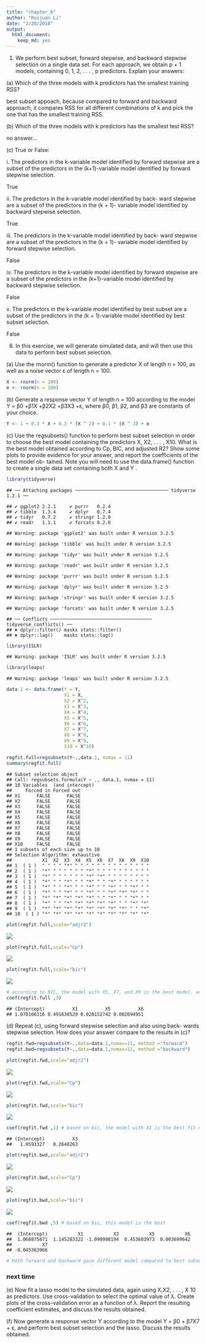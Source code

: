 ```yaml
---
title: "chapter_6"
author: "Ruijuan Li"
date: "2/20/2018"
output: 
  html_document: 
    keep_md: yes 
---
```


1. We perform best subset, forward stepwise, and backward stepwise selection on a single data set. For each approach, we obtain p + 1 models, containing 0, 1, 2, . . . , p predictors. Explain your answers:

(a) Which of the three models with k predictors has the smallest training RSS?

best subset appoach, because compared to forward and backward approach, it compares RSS for all different combinations of k and pick the one that has the smallest training RSS. 

(b) Which of the three models with k predictors has the smallest test RSS?

no answer... 
 
(c) True or False:

i. The predictors in the k-variable model identified by forward stepwise are a subset of the predictors in the (k+1)-variable model identified by forward stepwise selection.

True  

ii. The predictors in the k-variable model identified by back- ward stepwise are a subset of the predictors in the (k + 1)- variable model identified by backward stepwise selection.

True  

iii. The predictors in the k-variable model identified by back- ward stepwise are a subset of the predictors in the (k + 1)- variable model identified by forward stepwise selection.

False 

iv. The predictors in the k-variable model identified by forward stepwise are a subset of the predictors in the (k+1)-variable model identified by backward stepwise selection.

False 

v. The predictors in the k-variable model identified by best subset are a subset of the predictors in the (k + 1)-variable model identified by best subset selection.

False 

8. In this exercise, we will generate simulated data, and will then use this data to perform best subset selection.

(a) Use the rnorm() function to generate a predictor X of length n = 100, as well as a noise vector ε of length n = 100.


```r
X <- rnorm(n = 100)
e <- rnorm(n = 100)
```

(b) Generate a response vector Y of length n = 100 according to the model
Y = β0 +β1X +β2X2 +β3X3 +ε, where β0, β1, β2, and β3 are constants of your choice.


```r
Y <- 1 + 0.3 * X + 0.2 * (X ^ 2) + 0.1 * (X ^ 3) + e
```

(c) Use the regsubsets() function to perform best subset selection in order to choose the best model containing the predictors X, X2, . . . , X10. What is the best model obtained according to Cp, BIC, and adjusted R2? Show some plots to provide evidence for your answer, and report the coefficients of the best model ob- tained. Note you will need to use the data.frame() function to create a single data set containing both X and Y .


```r
library(tidyverse)
```

```
## ── Attaching packages ────────────────────────────────── tidyverse 1.2.1 ──
```

```
## ✔ ggplot2 2.2.1     ✔ purrr   0.2.4
## ✔ tibble  1.3.4     ✔ dplyr   0.7.4
## ✔ tidyr   0.7.2     ✔ stringr 1.2.0
## ✔ readr   1.1.1     ✔ forcats 0.2.0
```

```
## Warning: package 'ggplot2' was built under R version 3.2.5
```

```
## Warning: package 'tibble' was built under R version 3.2.5
```

```
## Warning: package 'tidyr' was built under R version 3.2.5
```

```
## Warning: package 'readr' was built under R version 3.2.5
```

```
## Warning: package 'purrr' was built under R version 3.2.5
```

```
## Warning: package 'dplyr' was built under R version 3.2.5
```

```
## Warning: package 'stringr' was built under R version 3.2.5
```

```
## Warning: package 'forcats' was built under R version 3.2.5
```

```
## ── Conflicts ───────────────────────────────────── tidyverse_conflicts() ──
## ✖ dplyr::filter() masks stats::filter()
## ✖ dplyr::lag()    masks stats::lag()
```

```r
library(ISLR) 
```

```
## Warning: package 'ISLR' was built under R version 3.2.5
```

```r
library(leaps)
```

```
## Warning: package 'leaps' was built under R version 3.2.5
```

```r
data.1 <- data.frame(Y = Y, 
                     X1 = X, 
                     X2 = X^2,
                     X3 = X^3,
                     X4 = X^4,
                     X5 = X^5,
                     X6 = X^6,
                     X7 = X^7,
                     X8 = X^8, 
                     X9 = X^9, 
                     X10 = X^10) 

regfit.full=regsubsets(Y~.,data.1, nvmax = 11)
summary(regfit.full)
```

```
## Subset selection object
## Call: regsubsets.formula(Y ~ ., data.1, nvmax = 11)
## 10 Variables  (and intercept)
##     Forced in Forced out
## X1      FALSE      FALSE
## X2      FALSE      FALSE
## X3      FALSE      FALSE
## X4      FALSE      FALSE
## X5      FALSE      FALSE
## X6      FALSE      FALSE
## X7      FALSE      FALSE
## X8      FALSE      FALSE
## X9      FALSE      FALSE
## X10     FALSE      FALSE
## 1 subsets of each size up to 10
## Selection Algorithm: exhaustive
##           X1  X2  X3  X4  X5  X6  X7  X8  X9  X10
## 1  ( 1 )  " " " " "*" " " " " " " " " " " " " " "
## 2  ( 1 )  "*" " " " " " " "*" " " " " " " " " " "
## 3  ( 1 )  "*" " " " " " " "*" "*" " " " " " " " "
## 4  ( 1 )  "*" " " "*" " " "*" " " "*" " " " " " "
## 5  ( 1 )  "*" " " "*" " " "*" " " "*" " " "*" " "
## 6  ( 1 )  "*" " " "*" " " "*" " " "*" "*" "*" " "
## 7  ( 1 )  "*" "*" "*" "*" "*" " " "*" " " "*" " "
## 8  ( 1 )  "*" " " "*" "*" "*" "*" "*" " " "*" "*"
## 9  ( 1 )  "*" "*" "*" "*" "*" "*" "*" "*" " " "*"
## 10  ( 1 ) "*" "*" "*" "*" "*" "*" "*" "*" "*" "*"
```

```r
plot(regfit.full,scale="adjr2") 
```

![](chapter_6_files/figure-html/unnamed-chunk-3-1.png)<!-- -->

```r
plot(regfit.full,scale="Cp")
```

![](chapter_6_files/figure-html/unnamed-chunk-3-2.png)<!-- -->

```r
plot(regfit.full,scale="bic")   
```

![](chapter_6_files/figure-html/unnamed-chunk-3-3.png)<!-- -->

```r
# according to BIC, the model with X5, X7, and X9 is the best model. adjusted R square and cp gave different model based on their stats  
coef(regfit.full ,3) 
```

```
## (Intercept)          X1          X5          X6 
## 1.070166116 0.491630529 0.028152742 0.002694951
```

(d) Repeat (c), using forward stepwise selection and also using back- wards stepwise selection. How does your answer compare to the results in (c)?


```r
regfit.fwd=regsubsets(Y~.,data=data.1,nvmax=11, method ="forward")
regfit.bwd=regsubsets(Y~.,data=data.1,nvmax=11, method ="backward") 

plot(regfit.fwd,scale="adjr2")  
```

![](chapter_6_files/figure-html/unnamed-chunk-4-1.png)<!-- -->

```r
plot(regfit.fwd,scale="Cp")
```

![](chapter_6_files/figure-html/unnamed-chunk-4-2.png)<!-- -->

```r
plot(regfit.fwd,scale="bic")   
```

![](chapter_6_files/figure-html/unnamed-chunk-4-3.png)<!-- -->

```r
coef(regfit.fwd ,1) # based on bic, the model with X1 is the best fit model 
```

```
## (Intercept)          X3 
##   1.0593327   0.2648263
```

```r
plot(regfit.bwd,scale="adjr2") 
```

![](chapter_6_files/figure-html/unnamed-chunk-4-4.png)<!-- -->

```r
plot(regfit.bwd,scale="Cp")
```

![](chapter_6_files/figure-html/unnamed-chunk-4-5.png)<!-- -->

```r
plot(regfit.bwd,scale="bic") 
```

![](chapter_6_files/figure-html/unnamed-chunk-4-6.png)<!-- -->

```r
coef(regfit.bwd ,5) # based on bic, this model is the best 
```

```
##  (Intercept)           X1           X3           X5           X6 
##  1.068875671  1.145283322 -1.090998194  0.453603973  0.003699642 
##           X7 
## -0.045363966
```

```r
# both forward and backward gave different model compared to best subset approach. 
```

### next time 
(e) Now fit a lasso model to the simulated data, again using X,X2, . . . , X 10 as predictors. Use cross-validation to select the optimal value of λ. Create plots of the cross-validation error as a function of λ. Report the resulting coefficient estimates, and discuss the results obtained.

(f) Now generate a response vector Y according to the model Y = β0 + β7X7 + ε,
and perform best subset selection and the lasso. Discuss the results obtained. 

